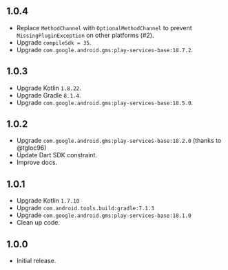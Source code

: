 ## 1.0.4
* Replace `MethodChannel` with `OptionalMethodChannel` to prevent `MissingPluginException` on other platforms (#2).
* Upgrade `compileSdk = 35`.
* Upgrade `com.google.android.gms:play-services-base:18.7.2`.

## 1.0.3
* Upgrade Kotlin `1.8.22`.
* Upgrade Gradle `8.1.4`.
* Upgrade `com.google.android.gms:play-services-base:18.5.0`.

## 1.0.2
* Upgrade `com.google.android.gms:play-services-base:18.2.0` (thanks to @tgloc96)
* Update Dart SDK constraint.
* Improve docs.

## 1.0.1

* Upgrade Kotlin `1.7.10`
* Upgrade `com.android.tools.build:gradle:7.1.3`
* Upgrade `com.google.android.gms:play-services-base:18.1.0`
* Clean up code.

## 1.0.0

* Initial release.
